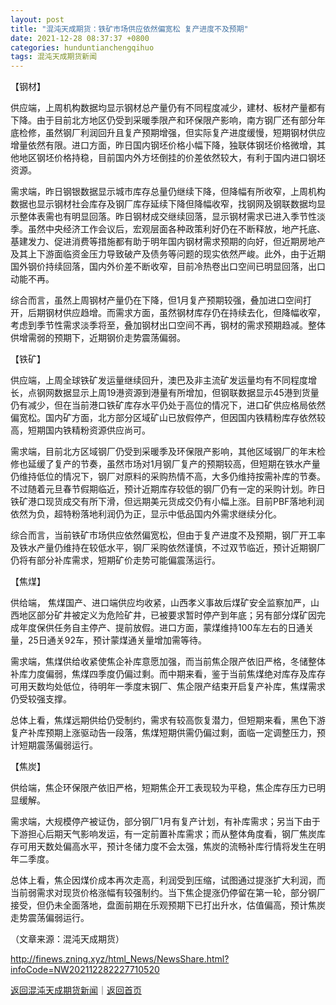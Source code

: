 ```yaml
---
layout: post
title: "混沌天成期货：铁矿市场供应依然偏宽松 复产进度不及预期"
date: 2021-12-28 08:37:37 +0800
categories: hunduntianchengqihuo
tags: 混沌天成期货新闻
---
```

<p>【钢材】</p>
 <p>供应端，上周机构数据均显示钢材总产量仍有不同程度减少，建材、板材产量都有下降。由于目前北方地区仍受到采暖季限产和环保限产影响，南方钢厂还有部分年底检修，虽然钢厂利润回升且复产预期增强，但实际复产进度缓慢，短期钢材供应增量依然有限。进口方面，昨日国内钢坯价格小幅下降，独联体钢坯价格微增，其他地区钢坯价格持稳，目前国内外方坯倒挂的价差依然较大，有利于国内进口钢坯资源。</p>
 <p>需求端，昨日钢银数据显示城市库存总量仍继续下降，但降幅有所收窄，上周机构数据也显示钢材社会库存及钢厂库存延续下降但降幅收窄，找钢网及钢联数据均显示整体表需也有明显回落。昨日钢材成交继续回落，显示钢材需求已进入季节性淡季。虽然中央经济工作会议后，宏观层面各种政策利好仍在不断释放，地产托底、基建发力、促进消费等措施都有助于明年国内钢材需求预期的向好，但近期房地产及其上下游面临资金压力导致破产及债务等问题的现实依然严峻。此外，由于近期国外钢价持续回落，国内外价差不断收窄，目前冷热卷出口空间已明显回落，出口动能不再。</p>
 <p>综合而言，虽然上周钢材产量仍在下降，但1月复产预期较强，叠加进口空间打开，后期钢材供应趋增。而需求方面，虽然钢材库存仍在持续去化，但降幅收窄，考虑到季节性需求淡季将至，叠加钢材出口空间不再，钢材的需求预期趋减。整体供增需弱的预期下，近期钢价走势震荡偏弱。</p>
 <p>【铁矿】</p>
 <p>供应端，上周全球铁矿发运量继续回升，澳巴及非主流矿发运量均有不同程度增长，点钢网数据显示上周19港资源到港量有所增加，但钢联数据显示45港到货量仍有减少，但在当前港口铁矿库存水平仍处于高位的情况下，进口矿供应格局依然偏宽松。国内矿方面，北方部分区域矿山已放假停产，但因国内铁精粉库存依然较高，短期国内铁精粉资源供应尚可。</p>
 <p>需求端，目前北方区域钢厂仍受到采暖季及环保限产影响，其他区域钢厂的年末检修也延缓了复产的节奏，虽然市场对1月钢厂复产的预期较高，但短期在铁水产量仍维持低位的情况下，钢厂对原料的采购热情不高，大多仍维持按需补库的节奏。不过随着元旦春节假期临近，预计近期库存较低的钢厂仍有一定的采购计划。昨日铁矿港口现货成交有所下滑，但远期美元货成交仍有小幅上涨。目前PBF落地利润依然为负，超特粉落地利润仍为正，显示中低品国内外需求继续分化。</p>
 <p>综合而言，当前铁矿市场供应依然偏宽松，但由于复产进度不及预期，钢厂开工率及铁水产量仍维持在较低水平，钢厂采购依然谨慎，不过双节临近，预计近期钢厂仍将有部分补库需求，短期矿价走势可能偏震荡运行。</p>
 <p>【焦煤】</p>
 <p>供给端， 焦煤国产、进口端供应均收紧，山西孝义事故后煤矿安全监察加严，山西地区部分矿井被定义为危险矿井，已被要求暂时停产到年底；另有部分煤矿因完成年度保供任务自主停产、提前放假。进口方面，蒙煤维持100车左右的日通关量，25日通关92车，预计蒙煤通关量增加需等待。</p>
 <p>需求端，焦煤供给收紧使焦企补库意愿加强，而当前焦企限产依旧严格，冬储整体补库力度偏弱，焦煤四季度仍偏过剩。而中期来看，鉴于当前焦煤绝对库存及库存可用天数均处低位，待明年一季度末钢厂、焦企限产结束开启复产补库，焦煤需求仍受较强支撑。</p>
 <p>总体上看，焦煤远期供给仍受制约，需求有较高恢复潜力，但短期来看，黑色下游复产补库预期上涨驱动告一段落，焦煤短期供需仍偏过剩，面临一定调整压力，预计短期震荡偏弱运行。</p>
 <p>【焦炭】</p>
 <p>供给端，焦企环保限产依旧严格，短期焦企开工表现较为平稳，焦企库存压力已明显缓解。</p>
 <p>需求端，大规模停产被证伪，部分钢厂1月有复产计划，有补库需求；另当下由于下游担心后期天气影响发运，有一定前置补库需求；而从整体角度看，钢厂焦炭库存可用天数处偏高水平，预计冬储力度不会太强，焦炭的流畅补库行情将发生在明年二季度。</p>
 <p>总体上看，焦企因煤价成本再次走高，利润受到压缩，试图通过提涨扩大利润，而当前弱需求对现货价格涨幅有较强制约。当下焦企提涨仍停留在第一轮，部分钢厂接受，但仍未全面落地，盘面前期在乐观预期下已打出升水，估值偏高，预计焦炭走势震荡偏弱运行。</p><p class="em_media">（文章来源：混沌天成期货）</p>

<http://finews.zning.xyz/html_News/NewsShare.html?infoCode=NW202112282227710520>

[返回混沌天成期货新闻](//finews.withounder.com/category/hunduntianchengqihuo.html)｜[返回首页](//finews.withounder.com/)